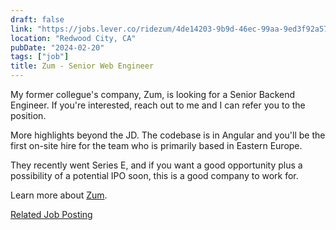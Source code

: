 ```yaml
---
draft: false
link: "https://jobs.lever.co/ridezum/4de14203-9b9d-46ec-99aa-9ed3f92a57b6"
location: "Redwood City, CA"
pubDate: "2024-02-20"
tags: ["job"]
title: Zum - Senior Web Engineer
---
```


My former collegue's company, Zum, is looking for a Senior Backend Engineer.
If you're interested, reach out to me and I can refer you to the position.

More highlights beyond the JD. The codebase is in Angular and you'll be the first
on-site hire for the team who is primarily based in Eastern Europe.

They recently went Series E, and if you want a good opportunity plus a possibility
of a potential IPO soon, this is a good company to work for.

Learn more about [Zum](https://www.ridezum.com/).

[Related Job Posting](/curation/classified/2024-02-20-zum-senior-backend)
